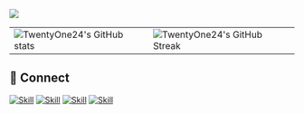 ![](https://komarev.com/ghpvc/?username=twentyone24&color=blueviolet&style=flat-square)

<table cellpadding="0.1" cellspacing="0.1" border="0.1" style="border:none;">
  <tr>
    <td>
      <img align="center" src="https://github-readme-stats.vercel.app/api/?username=twentyone24&show_icons=true&title_color=fff&icon_color=79ff97&text_color=9f9f9f&bg_color=151515" alt="TwentyOne24's GitHub stats" />
    </td>
    <td>
      <img align="center" src="https://github-readme-streak-stats.herokuapp.com/?user=twentyone24&count_private=true&show_icons=true&theme=highcontrast)](https://github.com/twentyone24/github-readme-streak-stats" alt="TwentyOne24's GitHub Streak" />
    </td>
   </tr>
</table>

## 🤝 Connect

[![Skill](https://img.shields.io/badge/LinkedIn-0077B5?style=for-the-badge&logo=linkedin&logoColor=white)](https://www.linkedin.com/in/navemics/)
[![Skill](https://img.shields.io/badge/Twitter-1DA1F2?style=for-the-badge&logo=twitter&logoColor=white)](https://twitter.com/navemics)
[![Skill](https://img.shields.io/badge/GitHub-100000?style=for-the-badge&logo=github&logoColor=white)](https://github.com/twentyone24)
[![Skill](https://img.shields.io/badge/Crunchbase-0077B5?style=for-the-badge&logo=crunchbase&logoColor=white)](https://www.crunchbase.com/person/naveen-madhan)
